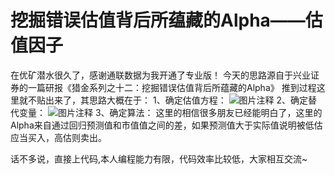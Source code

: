 # 挖掘错误估值背后所蕴藏的Alpha——估值因子

在优矿潜水很久了，感谢通联数据为我开通了专业版！
今天的思路源自于兴业证券的一篇研报《猎金系列之十二：挖掘错误估值背后所蕴藏的Alpha》
推到过程这里就不贴出来了，其思路大概在于：
1、确定估值方程：
![图片注释](http://storage-uqer.datayes.com/56629a00f9f06c6c8a91b2c9/96a9ec1c-e1dd-11e6-ba46-0242ac140004)
2、确定替代变量：
![图片注释](http://storage-uqer.datayes.com/56629a00f9f06c6c8a91b2c9/9c95a4ae-e1dd-11e6-aa07-0242ac140003)
3、确定算法：
这里的相信很多朋友已经能明白了，这里的Alpha来自通过回归预测值和市值值之间的差，如果预测值大于实际值说明被低估
应当买入，高估则卖出。

话不多说，直接上代码,本人编程能力有限，代码效率比较低，大家相互交流~